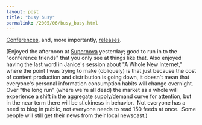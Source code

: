 ```yaml
---
layout: post
title: "busy busy"
permalink: /2005/06/busy_busy.html
---
```


[Conferences](http://www.sixapart.com/pronet/weblog/2005/06/supernova_works.html), and, more importantly, [releases](http://www.sixapart.com/typepad/news/2005/06/earnings_announ.html).

(Enjoyed the afternoon at [Supernova](http://www.supernova2005.com/) yesterday; good to run in to the "conference friends" that you only see at things like that. Also enjoyed having the last word in Janice's session about "A Whole New Internet," where the point I was trying to make (obliquely) is that just because the cost of content production and distribution is going down, it doesn't mean that everyone's personal information consumption habits will change overnight.  Over "the long run" (where we're all dead) the market as a whole will experience a shift in the aggregate supply/demand curve for attention, but in the near term there will be stickiness in behavior.  Not everyone has a need to blog in public, not everyone needs to read 150 feeds at once.  Some people will still get their news from their local newscast.)

